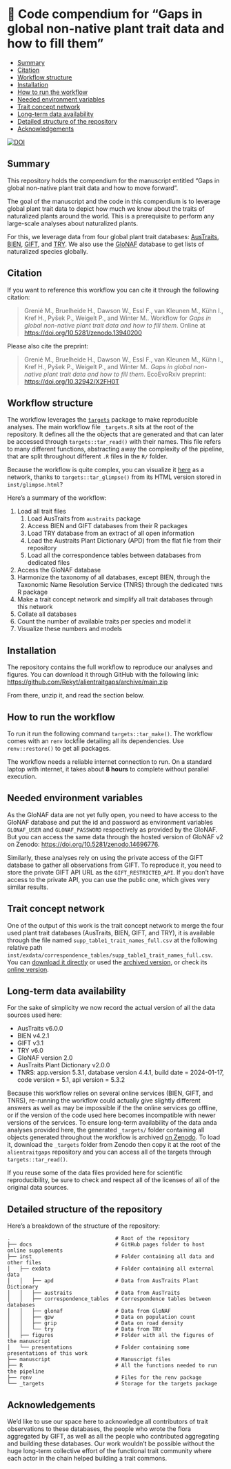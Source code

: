 :notebook: Code compendium for “Gaps in global non-native plant trait
data and how to fill them”
================

- [Summary](#summary)
- [Citation](#citation)
- [Workflow structure](#workflow-structure)
- [Installation](#installation)
- [How to run the workflow](#how-to-run-the-workflow)
- [Needed environment variables](#needed-environment-variables)
- [Trait concept network](#trait-concept-network)
- [Long-term data availability](#long-term-data-availability)
- [Detailed structure of the
  repository](#detailed-structure-of-the-repository)
- [Acknowledgements](#acknowledgements)

<!-- README.md is generated from README.Rmd. Please edit that file -->

<!-- badges: start -->

[![DOI](https://zenodo.org/badge/DOI/10.5281/zenodo.13940200.svg)](https://doi.org/10.5281/zenodo.13940200)
<!-- badges: end -->

## Summary

This repository holds the compendium for the manuscript entitled “Gaps
in global non-native plant trait data and how to move forward”.

The goal of the manuscript and the code in this compendium is to
leverage global plant trait data to depict how much we know about the
traits of naturalized plants around the world. This is a prerequisite to
perform any large-scale analyses about naturalized plants.

For this, we leverage data from four global plant trait databases:
[AusTraits](https://austraits.org/),
[BIEN](https://bien.nceas.ucsb.edu/bien/),
[GIFT](https://gift.uni-goettingen.de/home), and
[TRY](https://www.try-db.org/). We also use the
[GloNAF](https://glonaf.org) database to get lists of naturalized
species globally.

## Citation

If you want to reference this workflow you can cite it through the
following citation:

> Grenié M., Bruelheide H., Dawson W., Essl F., van Kleunen M., Kühn I.,
> Kref H., Pyšek P., Weigelt P., and Winter M.. Workflow for *Gaps in
> global non-native plant trait data and how to fill them*. Online at
> <https://doi.org/10.5281/zenodo.13940200>

Please also cite the preprint:

> Grenié M., Bruelheide H., Dawson W., Essl F., van Kleunen M., Kühn I.,
> Kref H., Pyšek P., Weigelt P., and Winter M.. *Gaps in global
> non-native plant trait data and how to fill them*. EcoEvoRxiv
> preprint: <https://doi.org/10.32942/X2FH0T>

## Workflow structure

The workflow leverages the
[`targets`](https://docs.ropensci.org/targets/) package to make
reproducible analyses. The main workflow file `_targets.R` sits at the
root of the repository. It defines all the the objects that are
generated and that can later be accessed through `targets::tar_read()`
with their names. This file refers to many different functions,
abstracting away the complexity of the pipeline, that are split
throughout different `.R` files in the `R/` folder.

Because the workflow is quite complex, you can visualize it
[here](https://raw.githack.com/Rekyt/alientraitgaps/main/inst/glimpse.html)
as a network, thanks to `targets::tar_glimpse()` from its HTML version
stored in `inst/glimpse.html`?

Here’s a summary of the workflow:

1.  Load all trait files
    1.  Load AusTraits from `austraits` package
    2.  Access BIEN and GIFT databases from their R packages
    3.  Load TRY database from an extract of all open information
    4.  Load the Austraits Plant Dictionary (APD) from the flat file
        from their repository
    5.  Load all the correspondence tables between databases from
        dedicated files
2.  Access the GloNAF database
3.  Harmonize the taxonomy of all databases, except BIEN, through the
    Taxonomic Name Resolution Service (TNRS) through the dedicated
    `TNRS` R package
4.  Make a trait concept network and simplify all trait databases
    through this network
5.  Collate all databases
6.  Count the number of available traits per species and model it
7.  Visualize these numbers and models

## Installation

The repository contains the full workflow to reproduce our analyses and
figures. You can download it through GitHub with the following link:
<https://github.com/Rekyt/alientraitgaps/archive/main.zip>

From there, unzip it, and read the section below.

## How to run the workflow

To run it run the following command `targets::tar_make()`. The workflow
comes with an `renv` lockfile detailing all its dependencies. Use
`renv::restore()` to get all packages.

The workflow needs a reliable internet connection to run. On a standard
laptop with internet, it takes about **8 hours** to complete without
parallel execution.

## Needed environment variables

As the GloNAF data are not yet fully open, you need to have access to
the GloNAF database and put the id and password as environment variables
`GLONAF_USER` and `GLONAF_PASSWORD` respectively as provided by the
GloNAF. But you can access the same data through the hosted version of
GloNAF v2 on Zenodo: <https://doi.org/10.5281/zenodo.14696776>.

Similarly, these analyses rely on using the private access of the GIFT
database to gather all observations from GIFT. To reproduce it, you need
to store the private GIFT API URL as the `GIFT_RESTRICTED_API`. If you
don’t have access to the private API, you can use the public one, which
gives very similar results.

## Trait concept network

One of the output of this work is the trait concept network to merge the
four used plant trait databases (AusTraits, BIEN, GIFT, and TRY), it is
available through the file named `supp_table1_trait_names_full.csv` at
the following relative path
`inst/exdata/correspondence_tables/supp_table1_trait_names_full.csv`.
You can [download it
directly](https://github.com/Rekyt/alientraitgaps/raw/refs/heads/main/inst/exdata/correspondence_tables/supp_table1_trait_names_full.csv)
or used the [archived version](https://doi.org/10.5281/zenodo.13940200),
or check its [online
version](https://rekyt.github.io/alientraitgaps/#trait-concept-network).

## Long-term data availability

For the sake of simplicity we now record the actual version of all the
data sources used here:

- AusTraits v6.0.0
- BIEN v4.2.1
- GIFT v3.1
- TRY v6.0
- GloNAF version 2.0
- AusTraits Plant Dictionary v2.0.0
- TNRS: app.version 5.3.1, database version 4.4.1, build date =
  2024-01-17, code version = 5.1, api version = 5.3.2

Because this workflow relies on several online services (BIEN, GIFT, and
TNRS), re-running the workflow could actually give slightly different
answers as well as may be impossible if the the online services go
offline, or if the version of the code used here becomes incompatible
with newer versions of the services. To ensure long-term availability of
the data anda analyses provided here, the generated `_targets/` folder
containing all objects generated throughout the workflow is archived [on
Zenodo](https://doi.org/10.5281/zenodo.13940200). To load it, download
the `_targets` folder from Zenodo then copy it at the root of the
`alientraitgaps` repository and you can access all of the targets
through `targets::tar_read()`.

If you reuse some of the data files provided here for scientific
reproducibility, be sure to check and respect all of the licenses of all
of the original data sources.

## Detailed structure of the repository

Here’s a breakdown of the structure of the repository:

    .                                  # Root of the repository
    ├── docs                           # GitHub pages folder to host online supplements
    ├── inst                           # Folder containing all data and other files
    │   ├── exdata                     # Folder containing all external data
    │   │   ├── apd                    # Data from AusTraits Plant Dictionary
    │   │   ├── austraits              # Data from AusTraits
    │   │   ├── correspondence_tables  # Correspondence tables between databases
    │   │   ├── glonaf                 # Data from GloNAF
    │   │   ├── gpw                    # Data on population count
    │   │   ├── grip                   # Data on road density
    │   │   └── try                    # Data from TRY
    │   ├── figures                    # Folder with all the figures of the manuscript
    │   └── presentations              # Folder containing some presentations of this work
    ├── manuscript                     # Manuscript files
    ├── R                              # All the functions needed to run the pipeline
    ├── renv                           # Files for the renv package
    └── _targets                       # Storage for the targets package

## Acknowledgements

We’d like to use our space here to acknowledge all contributors of trait
observations to these databases, the people who wrote the flora
aggregated by GIFT, as well as all the people who contributed
aggregating and building these databases. Our work wouldn’t be possible
without the huge long-term collective effort of the functional trait
community where each actor in the chain helped building a trait commons.
